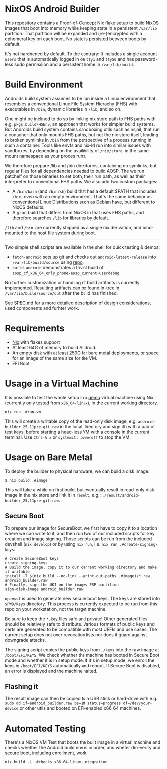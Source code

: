 # NixOS Android Builder

This repository contains a Proof-of-Concept Nix flake setup to build NixOS images that boot into memory while keeping state in a persistent `/var/lib` partition. That partition will be expanded and (re-)encrypted with
a ephemeral key on each boot. No state is persisted between boots by default.

It's not hardnened by default. To the contrary: It includes a single account `users` that is automatically logged in on `tty1` and `ttyS0` and has password-less sudo permission and a persistent home in `/var/lib/build`.

# Build Environment

Androids build system assumes to be run inside a Linux environment that resembles a conventional Linux File System Hierachy (FHS) with executables in `/bin`, dynamic libraries in `/lib`, and so on.

One might be inclined to do so by linking nix store path to FHS paths with e.g. `pkgs.buildFHSEnv`, an approach that works for simpler build systems. But Androids build system contains sandboxing utils such as nsjail, that run a container that only mounts FHS paths, but not the nix store itself, leading to broken symlinks in `/bin` from the perspective of a process running in such a container.
Tools like envfs and nix-ld run into similar issues with sandboxes, by depending on the  availibility of `/nix/store `in the same mount namespace as your proces runs.

We therefore prepare /lib and /bin directories, containing no symlinks, but regular files for all dependencies needed to build AOSP.
The we run patchelf on those binaries to set both, their run path, as well as their interpreter to conventional FHS paths.
We also add two custom packages:
- A `/bin/bash` (and `/bin/sh`) build that has a default $PATH that includes `/bin`, even with an empty environment. That's the same behavior as conventional Linux Distributions such as Debian have, but different to NixOS defaults.
- A glibc build that differs from NixOS in that uses FHS paths, and therefore searches `/lib` for libraries by default.

`/lib` and `/bin `are currently shipped as a single nix derivation, and bind-mounted to the host file system during boot.

---

Two simple shell scripts are available in the shell for quick testing & demos:

* `fetch-android` sets up git and checks out `android-latest-release` into `/var/lib/build/source` using [repo](https://android.googlesource.com/tools/repo).
* `build-android` demonstrates a trivial build of `aosp_cf_x86_64_only_phone-aosp_current-userdebug`.

No further customization or handling of build artifacts is currently implemented.
Resulting artifacts can be found in-tree in `/var/lib/build/source/out` after the
build has finished.

See [SPEC.md](SPEC.md) for a more detailed description of design considerations, used components and furhter work.

# Requirements

* [Nix](https://nixos.org) with flakes support
* At least 64G of memory to build Android.
* An empty disk with at least 250G for bare metal deployments, or space for an image of the same size for the VM.
* EFI Boot

# Usage in a Virtual Machine

It is possible to test the whole setup in a [qemu](http://qemu.org/) virtual machine using Nix (currently only tested from `x86_64-linux`), in the current working directory.

```shell-session
nix run .#run-vm
```

This will create a writable copy of the read-only disk image, e.g. `android-builder_25.11pre-git.raw` in the local directory and sign ith with a pair of test keys,
before starting a head-less VM with a console in the current terminal. Use `Ctrl-A x` or `systemctl poweroff` to stop the VM.

# Usage on Bare Metal

To deploy the builder to physical hardware, we can build a disk image:

```shell-session
$ nix build .#image
```

This will take a while on first build, but eventually result in read-only disk image in the nix store and link it in `result`, e.g.: `./result/android-builder_25.11pre-git.raw`.

## Secure Boot

To prepare our image for SecureBoot, we first have to copy it to a location where we can write to it, and then run two of our included scripts for key creation and image signing.
Those scripts can be run from the included devshell (`nix develop`) or by using `nix run`, i.e. `nix run .#create-signing-keys`:

```shell-session
# Create SecureBoot keys
create-signing-keys
# Build the image, copy it to our current working directory and make it writable
install -T $(nix build --no-link --print-out-paths .#image)/*.raw android_builder.raw
# Finally, sign the UKI on the images ESP partition
sign-disk-image android_builder.raw
```

`openssl` is used to generate new secure boot keys. The keys are stored into `$PWD/keys` directory.
This process is currently expected to be run from this repo on your workstation, not the target machine.

Be sure to keep the `*.key` files safe and private! Other generated files should be relatively safe to distribute. Various formats of public keys and certs are generated to be compatible with most UEFIs and use cases. The current setup does not over revocation lists nor does it guard against downgrade attacks.

The signing script copies the public keys from `./keys` into the raw image at `/boot/EFI/KEYS`. We check whether the machine has booted in Secure Boot mode and whether it is in setup mode. If it's in setup mode, we enroll the keys in `/boot/EFI/KEYS` automatically and reboot. If Secure Boot is disabled,
an error is displayed and the machine halted.

## Flashing it

The result image can then be copied to a USB stick or hard-drive with e.g. `sudo dd if=android_builder.raw bs=1M status=progress of=/dev/your-device` or other utils and booted on EFI-enabled x86_64 machines.


# Automated Testing

There's a NixOS VM Test that boots the built image in a virtual machine and checks whether the Android build env is in order, and wheter dm-verity and secure boot, including enrollment, work.

```shell-session
nix build -L .#checks.x86_64-linux.integration
```

